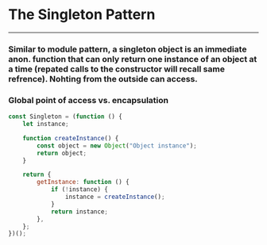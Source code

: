 # The Singleton Pattern

---

### Similar to module pattern, a singleton object is an immediate anon. function that can only return one instance of an object at a time (repated calls to the constructor will recall same refrence). Nohting from the outside can access.

### Global point of access vs. encapsulation

```js
const Singleton = (function () {
    let instance;

    function createInstance() {
        const object = new Object("Object instance");
        return object;
    }

    return {
        getInstance: function () {
            if (!instance) {
                instance = createInstance();
            }
            return instance;
        },
    };
})();
```

